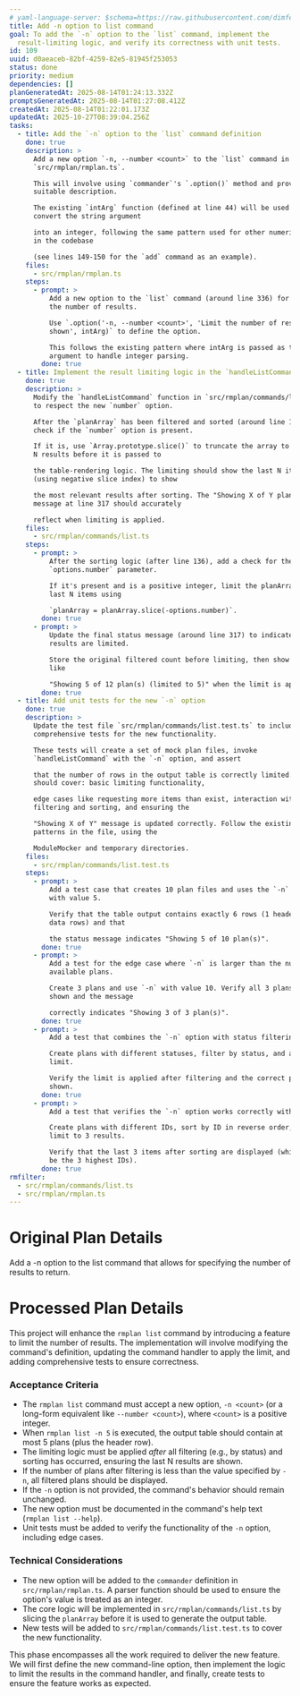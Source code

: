 ```yaml
---
# yaml-language-server: $schema=https://raw.githubusercontent.com/dimfeld/llmutils/main/schema/rmplan-plan-schema.json
title: Add -n option to list command
goal: To add the `-n` option to the `list` command, implement the
  result-limiting logic, and verify its correctness with unit tests.
id: 109
uuid: d0aeaceb-82bf-4259-82e5-81945f253053
status: done
priority: medium
dependencies: []
planGeneratedAt: 2025-08-14T01:24:13.332Z
promptsGeneratedAt: 2025-08-14T01:27:08.412Z
createdAt: 2025-08-14T01:22:01.173Z
updatedAt: 2025-10-27T08:39:04.256Z
tasks:
  - title: Add the `-n` option to the `list` command definition
    done: true
    description: >
      Add a new option `-n, --number <count>` to the `list` command in
      `src/rmplan/rmplan.ts`. 

      This will involve using `commander`'s `.option()` method and providing a
      suitable description. 

      The existing `intArg` function (defined at line 44) will be used to
      convert the string argument 

      into an integer, following the same pattern used for other numeric options
      in the codebase 

      (see lines 149-150 for the `add` command as an example).
    files:
      - src/rmplan/rmplan.ts
    steps:
      - prompt: >
          Add a new option to the `list` command (around line 336) for limiting
          the number of results.

          Use `.option('-n, --number <count>', 'Limit the number of results
          shown', intArg)` to define the option.

          This follows the existing pattern where intArg is passed as the third
          argument to handle integer parsing.
        done: true
  - title: Implement the result limiting logic in the `handleListCommand` function
    done: true
    description: >
      Modify the `handleListCommand` function in `src/rmplan/commands/list.ts`
      to respect the new `number` option.

      After the `planArray` has been filtered and sorted (around line 136),
      check if the `number` option is present.

      If it is, use `Array.prototype.slice()` to truncate the array to the last
      N results before it is passed to 

      the table-rendering logic. The limiting should show the last N items
      (using negative slice index) to show 

      the most relevant results after sorting. The "Showing X of Y plan(s)"
      message at line 317 should accurately 

      reflect when limiting is applied.
    files:
      - src/rmplan/commands/list.ts
    steps:
      - prompt: >
          After the sorting logic (after line 136), add a check for the
          `options.number` parameter.

          If it's present and is a positive integer, limit the planArray to the
          last N items using 

          `planArray = planArray.slice(-options.number)`.
        done: true
      - prompt: >
          Update the final status message (around line 317) to indicate when
          results are limited.

          Store the original filtered count before limiting, then show a message
          like 

          "Showing 5 of 12 plan(s) (limited to 5)" when the limit is applied.
        done: true
  - title: Add unit tests for the new `-n` option
    done: true
    description: >
      Update the test file `src/rmplan/commands/list.test.ts` to include
      comprehensive tests for the new functionality.

      These tests will create a set of mock plan files, invoke
      `handleListCommand` with the `-n` option, and assert 

      that the number of rows in the output table is correctly limited. Tests
      should cover: basic limiting functionality,

      edge cases like requesting more items than exist, interaction with
      filtering and sorting, and ensuring the 

      "Showing X of Y" message is updated correctly. Follow the existing test
      patterns in the file, using the 

      ModuleMocker and temporary directories.
    files:
      - src/rmplan/commands/list.test.ts
    steps:
      - prompt: >
          Add a test case that creates 10 plan files and uses the `-n` option
          with value 5.

          Verify that the table output contains exactly 6 rows (1 header + 5
          data rows) and that

          the status message indicates "Showing 5 of 10 plan(s)".
        done: true
      - prompt: >
          Add a test for the edge case where `-n` is larger than the number of
          available plans.

          Create 3 plans and use `-n` with value 10. Verify all 3 plans are
          shown and the message

          correctly indicates "Showing 3 of 3 plan(s)".
        done: true
      - prompt: >
          Add a test that combines the `-n` option with status filtering.

          Create plans with different statuses, filter by status, and apply a
          limit.

          Verify the limit is applied after filtering and the correct plans are
          shown.
        done: true
      - prompt: >
          Add a test that verifies the `-n` option works correctly with sorting.

          Create plans with different IDs, sort by ID in reverse order, and
          limit to 3 results.

          Verify that the last 3 items after sorting are displayed (which should
          be the 3 highest IDs).
        done: true
rmfilter:
  - src/rmplan/commands/list.ts
  - src/rmplan/rmplan.ts
---
```


# Original Plan Details

Add a -n option to the list command that allows for specifying the number of
results to return.

# Processed Plan Details

This project will enhance the `rmplan list` command by introducing a feature to limit the number of results. The implementation will involve modifying the command's definition, updating the command handler to apply the limit, and adding comprehensive tests to ensure correctness.

### Acceptance Criteria
- The `rmplan list` command must accept a new option, `-n <count>` (or a long-form equivalent like `--number <count>`), where `<count>` is a positive integer.
- When `rmplan list -n 5` is executed, the output table should contain at most 5 plans (plus the header row).
- The limiting logic must be applied *after* all filtering (e.g., by status) and sorting has occurred, ensuring the last N results are shown.
- If the number of plans after filtering is less than the value specified by `-n`, all filtered plans should be displayed.
- If the `-n` option is not provided, the command's behavior should remain unchanged.
- The new option must be documented in the command's help text (`rmplan list --help`).
- Unit tests must be added to verify the functionality of the `-n` option, including edge cases.

### Technical Considerations
- The new option will be added to the `commander` definition in `src/rmplan/rmplan.ts`. A parser function should be used to ensure the option's value is treated as an integer.
- The core logic will be implemented in `src/rmplan/commands/list.ts` by slicing the `planArray` before it is used to generate the output table.
- New tests will be added to `src/rmplan/commands/list.test.ts` to cover the new functionality.

This phase encompasses all the work required to deliver the new feature. We will first define the new command-line option, then implement the logic to limit the results in the command handler, and finally, create tests to ensure the feature works as expected.

